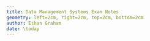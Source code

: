 ```yaml
---
title: Data Management Systems Exam Notes
geometry: left=2cm, right=2cm, top=2cm, bottom=2cm
author: Ethan Graham
date: \today
---
```

